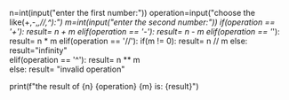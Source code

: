 n=int(input("enter the first number:"))
operation=input("choose the like(+,-,*,//,^):")
m=int(input("enter the second number:"))
if(operation == '+'):
    result= n + m
elif(operation == '-'):
    result= n - m
elif(operation == '*'):
    result= n * m
elif(operation == '//'):
    if(m != 0):
      result= n // m
    else:
        result="infinity"  
elif(operation == '^'):
    result= n ** m  
else:
    result= "invalid operation"  

print(f"the result of {n} {operation} {m} is: {result}")
